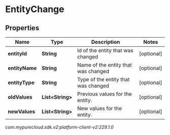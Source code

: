 # EntityChange


## Properties

| Name | Type | Description | Notes |
| ------------ | ------------- | ------------- | ------------- |
| **entityId** | **String** | Id of the entity that was changed |  [optional] |
| **entityName** | **String** | Name of the entity that was changed |  [optional] |
| **entityType** | **String** | Type of the entity that was changed |  [optional] |
| **oldValues** | **List&lt;String&gt;** | Previous values for the entity. |  [optional] |
| **newValues** | **List&lt;String&gt;** | New values for the entity. |  [optional] |




_com.mypurecloud.sdk.v2:platform-client-v2:229.1.0_
